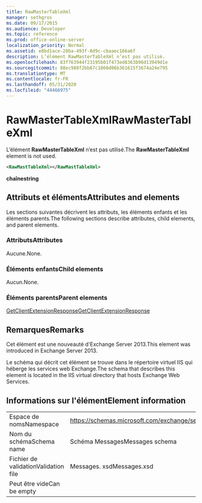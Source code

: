 ```yaml
---
title: RawMasterTableXml
manager: sethgros
ms.date: 09/17/2015
ms.audience: Developer
ms.topic: reference
ms.prod: office-online-server
localization_priority: Normal
ms.assetid: e8bd1ace-28ba-493f-8d9c-cbaaec166a6f
description: L’élément RawMasterTableXml n’est pas utilisé.
ms.openlocfilehash: 83f763944f23195b01f473ed8363b96d13949d1e
ms.sourcegitcommit: 88ec988f2bb67c1866d06b361615f3674a24e795
ms.translationtype: MT
ms.contentlocale: fr-FR
ms.lasthandoff: 05/31/2020
ms.locfileid: "44466975"
---
```

# <a name="rawmastertablexml"></a><span data-ttu-id="4ceb9-103">RawMasterTableXml</span><span class="sxs-lookup"><span data-stu-id="4ceb9-103">RawMasterTableXml</span></span>

<span data-ttu-id="4ceb9-104">L’élément **RawMasterTableXml** n’est pas utilisé.</span><span class="sxs-lookup"><span data-stu-id="4ceb9-104">The **RawMasterTableXml** element is not used.</span></span> 
  
```XML
<RawMastTableXml></RawMastTableXml>
```

 <span data-ttu-id="4ceb9-105">**chaîne**</span><span class="sxs-lookup"><span data-stu-id="4ceb9-105">**string**</span></span>
## <a name="attributes-and-elements"></a><span data-ttu-id="4ceb9-106">Attributs et éléments</span><span class="sxs-lookup"><span data-stu-id="4ceb9-106">Attributes and elements</span></span>

<span data-ttu-id="4ceb9-107">Les sections suivantes décrivent les attributs, les éléments enfants et les éléments parents.</span><span class="sxs-lookup"><span data-stu-id="4ceb9-107">The following sections describe attributes, child elements, and parent elements.</span></span>
  
### <a name="attributes"></a><span data-ttu-id="4ceb9-108">Attributs</span><span class="sxs-lookup"><span data-stu-id="4ceb9-108">Attributes</span></span>

<span data-ttu-id="4ceb9-109">Aucune.</span><span class="sxs-lookup"><span data-stu-id="4ceb9-109">None.</span></span>
  
### <a name="child-elements"></a><span data-ttu-id="4ceb9-110">Éléments enfants</span><span class="sxs-lookup"><span data-stu-id="4ceb9-110">Child elements</span></span>

<span data-ttu-id="4ceb9-111">Aucun.</span><span class="sxs-lookup"><span data-stu-id="4ceb9-111">None.</span></span>
  
### <a name="parent-elements"></a><span data-ttu-id="4ceb9-112">Éléments parents</span><span class="sxs-lookup"><span data-stu-id="4ceb9-112">Parent elements</span></span>

[<span data-ttu-id="4ceb9-113">GetClientExtensionResponse</span><span class="sxs-lookup"><span data-stu-id="4ceb9-113">GetClientExtensionResponse</span></span>](getclientextensionresponse.md)
  
## <a name="remarks"></a><span data-ttu-id="4ceb9-114">Remarques</span><span class="sxs-lookup"><span data-stu-id="4ceb9-114">Remarks</span></span>

<span data-ttu-id="4ceb9-115">Cet élément est une nouveauté d'Exchange Server 2013.</span><span class="sxs-lookup"><span data-stu-id="4ceb9-115">This element was introduced in Exchange Server 2013.</span></span>
  
<span data-ttu-id="4ceb9-116">Le schéma qui décrit cet élément se trouve dans le répertoire virtuel IIS qui héberge les services web Exchange.</span><span class="sxs-lookup"><span data-stu-id="4ceb9-116">The schema that describes this element is located in the IIS virtual directory that hosts Exchange Web Services.</span></span>
  
## <a name="element-information"></a><span data-ttu-id="4ceb9-117">Informations sur l'élément</span><span class="sxs-lookup"><span data-stu-id="4ceb9-117">Element information</span></span>

|||
|:-----|:-----|
|<span data-ttu-id="4ceb9-118">Espace de noms</span><span class="sxs-lookup"><span data-stu-id="4ceb9-118">Namespace</span></span>  <br/> |https://schemas.microsoft.com/exchange/services/2006/messages  <br/> |
|<span data-ttu-id="4ceb9-119">Nom du schéma</span><span class="sxs-lookup"><span data-stu-id="4ceb9-119">Schema name</span></span>  <br/> |<span data-ttu-id="4ceb9-120">Schéma Messages</span><span class="sxs-lookup"><span data-stu-id="4ceb9-120">Messages schema</span></span>  <br/> |
|<span data-ttu-id="4ceb9-121">Fichier de validation</span><span class="sxs-lookup"><span data-stu-id="4ceb9-121">Validation file</span></span>  <br/> |<span data-ttu-id="4ceb9-122">Messages. xsd</span><span class="sxs-lookup"><span data-stu-id="4ceb9-122">Messages.xsd</span></span>  <br/> |
|<span data-ttu-id="4ceb9-123">Peut être vide</span><span class="sxs-lookup"><span data-stu-id="4ceb9-123">Can be empty</span></span>  <br/> ||
   

